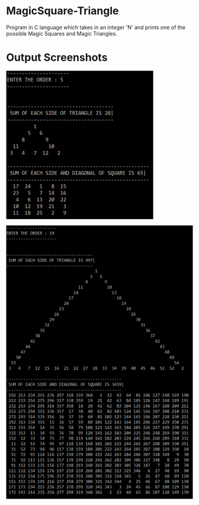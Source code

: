 # MagicSquare-Triangle
Program in C language which takes in an integer 'N' and prints one of the possible Magic Squares and Magic Triangles.

# Output Screenshots
![N=5](https://github.com/QUASARS06/MagicSquare-Triangle/blob/master/output_ss/output1_5.png)

![N=19](https://github.com/QUASARS06/MagicSquare-Triangle/blob/master/output_ss/output2_19.png)
